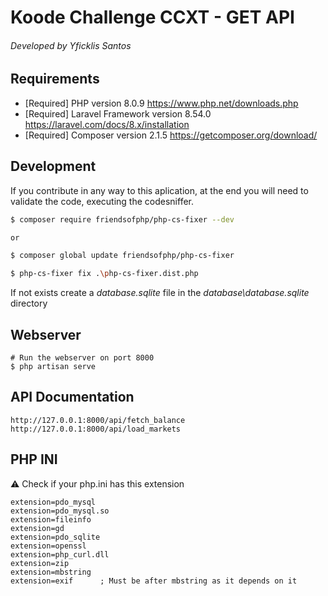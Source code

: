 # Koode Challenge CCXT - GET API 
###### Developed by Yficklis Santos

## Requirements

- [Required] PHP version 8.0.9 https://www.php.net/downloads.php
- [Required] Laravel Framework version 8.54.0 https://laravel.com/docs/8.x/installation
- [Required] Composer version 2.1.5 https://getcomposer.org/download/

## Development

If you contribute in any way to this aplication, at the end you will need to validate the code, executing the codesniffer.

```bash
$ composer require friendsofphp/php-cs-fixer --dev

or 

$ composer global update friendsofphp/php-cs-fixer

$ php-cs-fixer fix .\php-cs-fixer.dist.php
```


If not exists create a _database.sqlite_ file in the _database\database.sqlite_ directory

## Webserver
```
# Run the webserver on port 8000
$ php artisan serve
```

## API Documentation

```
http://127.0.0.1:8000/api/fetch_balance
http://127.0.0.1:8000/api/load_markets
```


## PHP INI
:warning: Check if your php.ini has this extension

```
extension=pdo_mysql
extension=pdo_mysql.so
extension=fileinfo
extension=gd
extension=pdo_sqlite
extension=openssl
extension=php_curl.dll
extension=zip
extension=mbstring
extension=exif      ; Must be after mbstring as it depends on it
```
